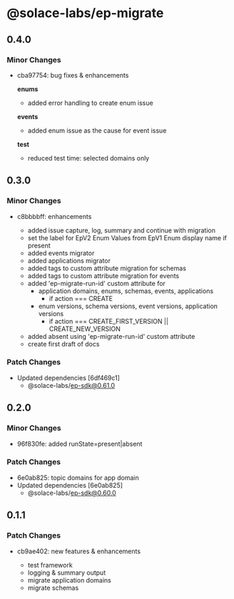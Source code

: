 # @solace-labs/ep-migrate

## 0.4.0

### Minor Changes

- cba97754: bug fixes & enhancements

  **enums**

  - added error handling to create enum issue

  **events**

  - added enum issue as the cause for event issue

  **test**

  - reduced test time: selected domains only

## 0.3.0

### Minor Changes

- c8bbbbff: enhancements

  - added issue capture, log, summary and continue with migration
  - set the label for EpV2 Enum Values from EpV1 Enum display name if present
  - added events migrator
  - added applications migrator
  - added tags to custom attribute migration for schemas
  - added tags to custom attribute migration for events
  - added 'ep-migrate-run-id' custom attribute for
    - application domains, enums, schemas, events, applications
      - if action === CREATE
    - enum versions, schema versions, event versions, application versions
      - if action === CREATE_FIRST_VERSION || CREATE_NEW_VERSION
  - added absent using 'ep-migrate-run-id' custom attribute
  - create first draft of docs

### Patch Changes

- Updated dependencies [6df469c1]
  - @solace-labs/ep-sdk@0.61.0

## 0.2.0

### Minor Changes

- 96f830fe: added runState=present|absent

### Patch Changes

- 6e0ab825: topic domains for app domain
- Updated dependencies [6e0ab825]
  - @solace-labs/ep-sdk@0.60.0

## 0.1.1

### Patch Changes

- cb9ae402: new features & enhancements

  - test framework
  - logging & summary output
  - migrate application domains
  - migrate schemas
